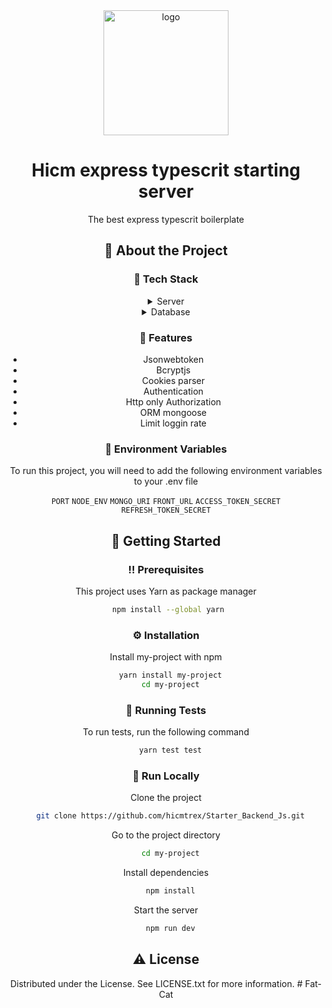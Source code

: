 <div align="center">

  <img src="https://miro.medium.com/max/1400/1*jnuiws9u0XvNyzgheYeH7w.png" alt="logo" width="200" height="auto" />
  <h1>Hicm express typescrit starting server </h1>
  
  <p>
    The best express typescrit boilerplate 
  </p>
  
  
## :star2: About the Project

<!-- TechStack -->

### :space_invader: Tech Stack

<details>
  <summary>Server</summary>
  <ul>
   <li><a href="https://www.typescrit.com/">Typescrit</a></li>
    <li><a href="https://nodejs.org/en/">Node.js</a></li>
    <li><a href="https://expressjs.com/">Express.js</a></li>
  </ul>
</details>

<details>
<summary>Database</summary>
  <ul>
    <li><a href="https://www.mongodb.com/">MongoDB</a></li>
  </ul>
</details>

<!-- Features -->

### :dart: Features

- Jsonwebtoken
- Bcryptjs
- Cookies parser
- Authentication
- Http only Authorization
- ORM mongoose
- Limit loggin rate

<!-- Env Variables -->

### :key: Environment Variables

To run this project, you will need to add the following environment variables to your .env file

`PORT`
`NODE_ENV`
`MONGO_URI`
`FRONT_URL`
`ACCESS_TOKEN_SECRET`
`REFRESH_TOKEN_SECRET`

<!-- Getting Started -->

## :toolbox: Getting Started

<!-- Prerequisites -->

### :bangbang: Prerequisites

This project uses Yarn as package manager

```bash
 npm install --global yarn
```

<!-- Installation -->

### :gear: Installation

Install my-project with npm

```bash
  yarn install my-project
  cd my-project
```

<!-- Running Tests -->

### :test_tube: Running Tests

To run tests, run the following command

```bash
  yarn test test
```

<!-- Run Locally -->

### :running: Run Locally

Clone the project

```bash
  git clone https://github.com/hicmtrex/Starter_Backend_Js.git
```

Go to the project directory

```bash
  cd my-project
```

Install dependencies

```bash
  npm install
```

Start the server

```bash
  npm run dev
```

<!-- License -->

## :warning: License

Distributed under the License. See LICENSE.txt for more information.
#   F a t - C a t  
 